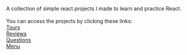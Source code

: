 A collection of simple react projects I made to learn and practice React. <br>
<br>
You can access the projects by clicking these links: <br>
[Tours](https://mpa-tours.netlify.app) <br>
[Reviews](https://mpa-reviews.netlify.app) <br>
[Questions](https://mpa-questions.netlify.app) <br>
[Menu](https://mpa-menu.netlify.app) <br>
